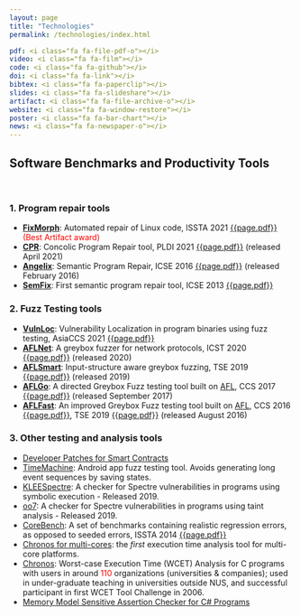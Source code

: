 ```yaml
---
layout: page
title: "Technologies"
permalink: /technologies/index.html

pdf: <i class="fa fa-file-pdf-o"></i>
video: <i class="fa fa-film"></i>
code: <i class="fa fa-github"></i>
doi: <i class="fa fa-link"></i>
bibtex: <i class="fa fa-paperclip"></i>
slides: <i class="fa fa-slideshare"></i>
artifact: <i class="fa fa-file-archive-o"></i>
website: <i class="fa fa-window-restore"></i>
poster: <i class="fa fa-bar-chart"></i>
news: <i class="fa fa-newspaper-o"></i>
---
```


## Software Benchmarks and Productivity Tools
<br>

### 1. Program repair tools

* **[FixMorph](https://fixmorph.github.io)**: Automated repair of Linux code, ISSTA 2021 [{{page.pdf}}](https://abhikrc.com/pdf/ISSTA21.pdf) <font color="#FF0000">(Best Artifact award)</font>
* **[CPR](https://cpr-tool.github.io)**: Concolic Program Repair tool, PLDI 2021 [{{page.pdf}}](https://abhikrc.com/pdf/PLDI21.pdf) (released April 2021)
* **[Angelix](http://angelix.io)**: Semantic Program Repair, ICSE 2016 [{{page.pdf}}](https://abhikrc.com/pdf/ICSE16-angelix.pdf) (released February 2016)
* **[SemFix](http://angelix.io#semfix)**: First semantic program repair tool, ICSE 2013 [{{page.pdf}}](https://abhikrc.com/pdf/ICSE13-SEMFIX.pdf)

### 2. Fuzz Testing tools

* **[VulnLoc](https://github.com/VulnLoc/VulnLoc)**: Vulnerability Localization in program binaries using fuzz testing, AsiaCCS 2021 [{{page.pdf}}](https://abhikrc.com/pdf/AsiaCCS21.pdf)
* **[AFLNet](https://github.com/aflnet/aflnet)**: A greybox fuzzer for network protocols, ICST 2020 [{{page.pdf}}](https://abhikrc.com/pdf/AFLNet-ICST20.pdf) (released 2020)
* **[AFLSmart](https://github.com/aflsmart/aflsmart)**: Input-structure aware greybox fuzzing, TSE 2019 [{{page.pdf}}](https://abhikrc.com/pdf/TSE19AFLSmart.pdf) (released 2019)
* **[AFLGo](https://github.com/aflgo/aflgo)**: A directed Greybox Fuzz testing tool built on [AFL](http://lcamtuf.coredump.cx/afl/), CCS 2017 [{{page.pdf}}](https://abhikrc.com/pdf/CCS17.pdf) (released September 2017)
* **[AFLFast](https://github.com/mboehme/aflfast)**: An improved Greybox Fuzz testing tool built on [AFL](http://lcamtuf.coredump.cx/afl/), CCS 2016 [{{page.pdf}}](https://abhikrc.com/pdf/CCS16.pdf), TSE 2019 [{{page.pdf}}](https://abhikrc.com/pdf/TSE19.pdf) (released August 2016)

### 3. Other testing and analysis tools

* [Developer Patches for Smart Contracts](https://github.com/Mayur1496/Developer-Fixes)
* [TimeMachine](https://github.com/DroidTest/TimeMachine): Android app fuzz testing tool. Avoids 
generating long event sequences by saving states.
* [KLEESpectre](https://github.com/winter2020/kleespectre): A checker for Spectre vulnerabilities in 
programs using symbolic execution - Released 2019.
* [oo7](https://github.com/winter2020/oo7): A checker for Spectre vulnerabilities in 
programs using taint analysis - Released 2019.
* [CoreBench](http://www.comp.nus.edu.sg/~release/corebench): A set of benchmarks containing realistic regression errors, as opposed to seeded errors, ISSTA 2014 [{{page.pdf}}](https://abhikrc.com/pdf/issta14.pdf)
* [Chronos for multi-cores](http://www.comp.nus.edu.sg/~rpembed/chronos-multi-core.html): the *first* execution time analysis tool for multi-core platforms.
* [Chronos](http://www.comp.nus.edu.sg/~rpembed/chronos): Worst-case Execution Time (WCET) Analysis for C programs with users in around <font color="#FF0000">110</font> organizations (universities &amp; companies); used in under-graduate teaching in universities outside NUS, and successful participant in first WCET Tool Challenge in 2006.
* [Memory Model Sensitive Assertion Checker for C# Programs](http://www.comp.nus.edu.sg/~release/mmchecker)